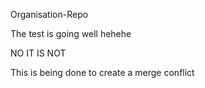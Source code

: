  Organisation-Repo

The test is going well hehehe

NO IT IS NOT 

This is being done to create a merge conflict

